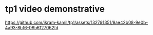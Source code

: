 # tp1 video demonstrative
https://github.com/ikram-kamil/tp1/assets/132791351/9ae42b08-9e0b-4a93-8bf6-08b6127062fd
